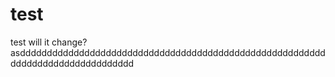 # test
test
will it change?
asdddddddddddddddddddddddddddddddddddddddddddddddddddddddddddddddddddddddddddddddd
